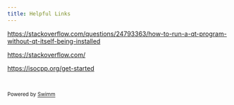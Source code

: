 ```yaml
---
title: Helpful Links
---
```

<https://stackoverflow.com/questions/24793363/how-to-run-a-qt-program-without-qt-itself-being-installed>

<https://stackoverflow.com/>

<https://isocpp.org/get-started>

&nbsp;

<SwmMeta version="3.0.0" repo-id="Z2l0aHViJTNBJTNBQ1BQJTNBJTNBZ2l0Ym95MjAyMg==" repo-name="CPP"><sup>Powered by [Swimm](https://app.swimm.io/)</sup></SwmMeta>
